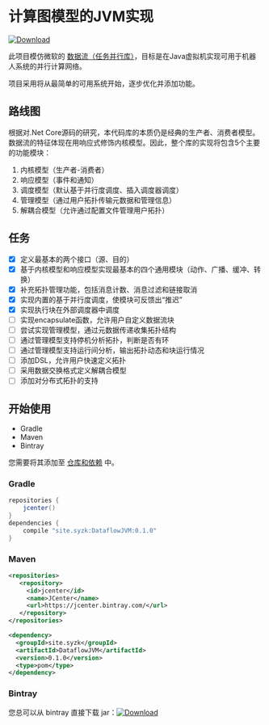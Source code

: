# 计算图模型的JVM实现

[![Download](https://api.bintray.com/packages/ydrmaster/syzk/DataflowJVM/images/download.svg?version=0.1.0) ](https://bintray.com/ydrmaster/syzk/DataflowJVM/0.1.0/link)

此项目模仿微软的 [数据流（任务并行库）](https://docs.microsoft.com/zh-cn/dotnet/standard/parallel-programming/dataflow-task-parallel-library?view=netcore-2.1)，目标是在Java虚拟机实现可用于机器人系统的并行计算网络。

项目采用将从最简单的可用系统开始，逐步优化并添加功能。

## 路线图

根据对.Net Core源码的研究，本代码库的本质仍是经典的生产者、消费者模型。数据流的特征体现在用响应式修饰内核模型。因此，整个库的实现将包含5个主要的功能模块：

1. 内核模型（生产者-消费者）
2. 响应模型（事件和通知）
3. 调度模型（默认基于并行度调度、插入调度器调度）
4. 管理模型（通过用户拓扑传输元数据和管理信息）
5. 解耦合模型（允许通过配置文件管理用户拓扑） 

## 任务

- [x] 定义最基本的两个接口（源、目的）
- [x] 基于内核模型和响应模型实现最基本的四个通用模块（动作、广播、缓冲、转换）
- [x] 补充拓扑管理功能，包括消息计数、消息过滤和链接取消
- [x] 实现内置的基于并行度调度，使模块可反馈出“推迟”
- [x] 实现执行块在外部调度器中调度
- [ ] 实现encapsulate函数，允许用户自定义数据流块
- [ ] 尝试实现管理模型，通过元数据传递收集拓扑结构
- [ ] 通过管理模型支持停机分析拓扑，判断是否有环
- [ ] 通过管理模型支持运行间分析，输出拓扑动态和块运行情况
- [ ] 添加DSL，允许用户快速定义拓扑
- [ ] 采用数据交换格式定义解耦合模型
- [ ] 添加对分布式拓扑的支持

## 开始使用

* Gradle
* Maven
* Bintray

您需要将其添加至  [仓库和依赖](https://docs.gradle.org/current/userguide/declaring_dependencies.html) 中。

### Gradle

```groovy
repositories {
    jcenter()
}
dependencies {
    compile "site.syzk:DataflowJVM:0.1.0"
}
```

### Maven

```xml
<repositories>
   <repository>
     <id>jcenter</id>
     <name>JCenter</name>
     <url>https://jcenter.bintray.com/</url>
   </repository>
</repositories>

<dependency>
  <groupId>site.syzk</groupId>
  <artifactId>DataflowJVM</artifactId>
  <version>0.1.0</version>
  <type>pom</type>
</dependency>
```

### Bintray

您总可以从 bintray 直接下载 jar：[![Download](https://api.bintray.com/packages/ydrmaster/syzk/DataflowJVM/images/download.svg?version=0.1.0) ](https://bintray.com/ydrmaster/syzk/DataflowJVM/0.1.0/link)

